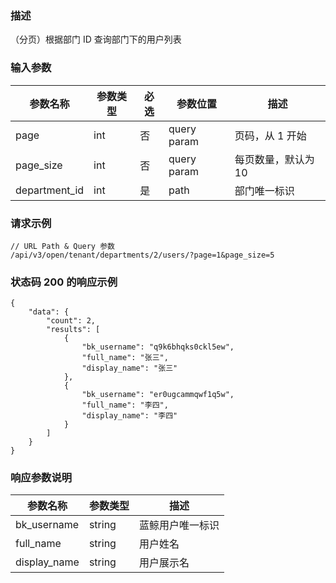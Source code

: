 ### 描述

（分页）根据部门 ID 查询部门下的用户列表

### 输入参数

| 参数名称          | 参数类型 | 必选 | 参数位置        | 描述                               |
|---------------|------|----|-------------|----------------------------------|
| page          | int  | 否  | query param | 页码，从 1 开始                        |
| page_size     | int  | 否  | query param | 每页数量，默认为 10                      |
| department_id | int  | 是  | path        | 部门唯一标识                           |

### 请求示例

```
// URL Path & Query 参数
/api/v3/open/tenant/departments/2/users/?page=1&page_size=5
```

### 状态码 200 的响应示例

```json5
{
    "data": {
        "count": 2,
        "results": [
            {
                "bk_username": "q9k6bhqks0ckl5ew",
                "full_name": "张三",
                "display_name": "张三"
            },
            {
                "bk_username": "er0ugcammqwf1q5w",
                "full_name": "李四",
                "display_name": "李四"
            }
        ]
    }
}
```

### 响应参数说明

| 参数名称         | 参数类型   | 描述       |
|--------------|--------|----------|
| bk_username  | string | 蓝鲸用户唯一标识 |
| full_name    | string | 用户姓名     |
| display_name | string | 用户展示名    |

